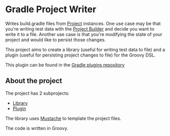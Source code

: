 # Gradle Project Writer
Writes build.gradle files from [Project](https://docs.gradle.org/current/javadoc/org/gradle/api/Project.html) instances. One use case may
be that you're writing test data with the 
[Project Builder](https://docs.gradle.org/current/javadoc/org/gradle/testfixtures/ProjectBuilder.html) and decide you want to write it to 
a file. Another use case is that you're modifying the state of your project and would like to persist those changes.

This project aims to create a library (useful for writing test data to file) and a plugin (useful for persisting project changes to file)
for the Groovy DSL.

This plugin can be found in the [Gradle plugins repository](https://plugins.gradle.org/plugin/com.github.slopeoak.project-writer)

## About the project
The project has 2 subprojects:
* [Library](https://github.com/slopeoak/project-writer/tree/master/library)
* [Plugin](https://github.com/slopeoak/project-writer/tree/master/plugin)

The library uses [Mustache](https://mustache.github.io/) to template the project files. 

The code is written in Groovy.
